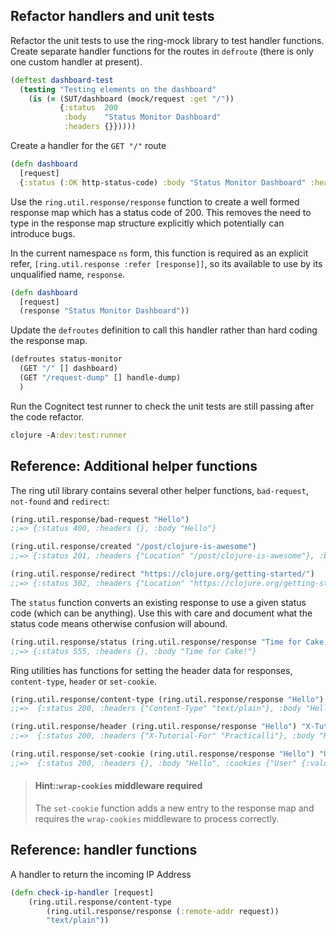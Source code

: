 ## Refactor handlers and unit tests
Refactor the unit tests to use the ring-mock library to test handler functions.  Create separate handler functions for the routes in `defroute` (there is only one custom handler at present).

```clojure
(deftest dashboard-test
  (testing "Testing elements on the dashboard"
    (is (= (SUT/dashboard (mock/request :get "/"))
           {:status  200
            :body    "Status Monitor Dashboard"
            :headers {}}))))
```

Create a handler for the `GET "/"` route

```clojure
(defn dashboard
  [request]
  {:status (:OK http-status-code) :body "Status Monitor Dashboard" :headers {}})
```

Use the `ring.util.response/response` function to create a well formed response map which has a status code of 200.  This removes the need to type in the response map structure explicitly which potentially can introduce bugs.

In the current namespace `ns` form, this function is required as an explicit refer, `[ring.util.response :refer [response]]`, so its available to use by its unqualified name, `response`.

```clojure
(defn dashboard
  [request]
  (response "Status Monitor Dashboard"))
```


Update the `defroutes` definition to call this handler rather than hard coding the response map.

```clojure
(defroutes status-monitor
  (GET "/" [] dashboard)
  (GET "/request-dump" [] handle-dump)
  )
```

Run the Cognitect test runner to check the unit tests are still passing after the code refactor.

```clojure
clojure -A:dev:test:runner
```


## Reference: Additional helper functions
The ring util library contains several other helper functions, `bad-request`, `not-found` and `redirect`:

```clojure
(ring.util.response/bad-request "Hello")
;;=> {:status 400, :headers {}, :body "Hello"}

(ring.util.response/created "/post/clojure-is-awesome")
;;=> {:status 201, :headers {"Location" "/post/clojure-is-awesome"}, :body nil}

(ring.util.response/redirect "https://clojure.org/getting-started/")
;;=> {:status 302, :headers {"Location" "https://clojure.org/getting-started/"}, :body ""}
```

The `status` function converts an existing response to use a given status code (which can be anything).  Use this with care and document what the status code means otherwise confusion will abound.

```clojure
(ring.util.response/status (ring.util.response/response "Time for Cake!") 555)
;;=> {:status 555, :headers {}, :body "Time for Cake!"}
```

Ring utilities has functions for setting the header data for responses, `content-type`, `header` or `set-cookie`.

```clojure
(ring.util.response/content-type (ring.util.response/response "Hello") "text/plain")
;;=>  {:status 200, :headers {"Content-Type" "text/plain"}, :body "Hello"}

(ring.util.response/header (ring.util.response/response "Hello") "X-Tutorial-For" "Practicalli")
;;=>  {:status 200, :headers {"X-Tutorial-For" "Practicalli"}, :body "Hello"}

(ring.util.response/set-cookie (ring.util.response/response "Hello") "User" "123")
;;=>  {:status 200, :headers {}, :body "Hello", :cookies {"User" {:value "123"}}}

```

> #### Hint::`wrap-cookies` middleware required
> The `set-cookie` function adds a new entry to the response map and requires the `wrap-cookies` middleware to process correctly.


## Reference: handler functions

A handler to return the incoming IP Address

```clojure
(defn check-ip-handler [request]
    (ring.util.response/content-type
        (ring.util.response/response (:remote-addr request))
        "text/plain"))
```



<!-- ## Reference: middleware -->

<!-- Middleware is a name that's common in some languages but less so in the Java world. Conceptually they are similar to Servlet Filters and Spring Interceptors. -->

<!-- In Ring, middleware refers to simple functions that wrap the main handler and adjusts some aspects of it in some way. This could mean mutating the incoming request before it's processed, mutating the outgoing response after it's generated or potentially doing nothing more than logging how long it took to process. -->

<!-- In general, middleware functions take a first parameter of the handler to wrap and returns a new handler function with the new functionality. -->

<!-- The middleware can use as many other parameters as needed. For example, we could use the following to set the Content-Type header on every response from the wrapped handler: -->

<!-- (defn wrap-content-type [handler content-type] -->
<!--   (fn [request] -->
<!--     (let [response (handler request)] -->
<!--       (assoc-in response [:headers "Content-Type"] content-type)))) -->

<!-- Reading through it we can see that we return a function that takes a request – this's the new handler. This will then call the provided handler and then return a mutated version of the response. -->

<!-- We can use this to produce a new handler by simply chaining them together: -->

<!-- (def app-handler (wrap-content-type handler "text/html")) -->

<!-- Clojure also offers a way to chain many together in a more natural way – by the use of Threading Macros. These are a way to provide a list of functions to call, each with the output of the previous one. -->

<!-- In particular, we want the Thread First macro, ->. This will allow us to call each middleware with the provided value as the first parameter: -->

<!-- (def app-handler -->
<!--   (-> handler -->
<!--       (wrap-content-type "text/html") -->
<!--       wrap-keyword-params -->
<!--       wrap-params)) -->

<!-- This has then produced a handler that's the original handler wrapped in three different middleware functions. -->


<!-- ## Serving Static Resources -->

<!-- One of the simplest functions that any web application can perform is to serve up static resources. Ring provides two middleware functions to make this easy – wrap-file and wrap-resource. -->

<!-- The wrap-file middleware takes a directory on the filesystem. If the incoming request matches a file in this directory then that file gets returned instead of calling the handler function: -->

<!-- (use 'ring.middleware.file) -->

<!-- (def app-handler (wrap-file your-handler "/var/www/public")) -->

<!-- In a very similar manner, the wrap-resource middleware takes a classpath prefix in which it looks for the files: -->

<!-- (use 'ring.middleware.resource) -->

<!-- (def app-handler (wrap-resource your-handler "public")) -->

<!-- In both cases, the wrapped handler function is only ever called if a file isn't found to return to the client. -->

<!-- Ring also provides additional middleware to make these cleaner to use over the HTTP API: -->

<!-- (use 'ring.middleware.resource -->
<!--      'ring.middleware.content-type -->
<!--      'ring.middleware.not-modified) -->

<!-- (def app-handler -->
<!--   (-> your-handler -->
<!--       (wrap-resource "public") -->
<!--       wrap-content-type -->
<!--       wrap-not-modified) -->

<!-- The wrap-content-type middleware will automatically determine the Content-Type header to set based on the filename extension requested. The wrap-not-modified middleware compares the If-Not-Modified header to the Last-Modified value to support HTTP caching, only returning the file if it's needed. -->
<!-- 4.2. Accessing Request Parameters -->

<!-- When processing a request, there are some important ways that the client can provide information to the server. These include query string parameters – included in the URL and form parameters – submitted as the request payload for POST and PUT requests. -->

<!-- Before we can use parameters, we must use the wrap-params middleware to wrap the handler. This correctly parses the parameters, supporting URL encoding, and makes them available to the request. This can optionally specify the character encoding to use, defaulting to UTF-8 if not specified: -->

<!-- (def app-handler -->
<!--   (-> your-handler -->
<!--       (wrap-params {:encoding "UTF-8"}) -->
<!--   )) -->

<!-- Once done, the request will get updated to make the parameters available. These go into appropriate keys in the incoming request: -->

<!--     :query-params – The parameters parsed out of the query string -->
<!--     :form-params – The parameters parsed out of the form body -->
<!--     :params – The combination of both :query-params and :form-params -->

<!-- We can make use of this in our request handler exactly as expected. -->

<!-- (defn echo-handler [{params :params}] -->
<!--     (ring.util.response/content-type -->
<!--         (ring.util.response/response (get params "input")) -->
<!--         "text/plain")) -->

<!-- This handler will return a response containing the value from the parameter input. -->

<!-- Parameters map to a single string if only one value is present, or to a list if multiple values are present. -->

<!-- For example, we get the following parameter maps: -->

<!-- // /echo?input=hello -->
<!-- {"input "hello"} -->

<!-- // /echo?input=hello&name=Fred -->
<!-- {"input "hello" "name" "Fred"} -->

<!-- // /echo?input=hello&input=world -->
<!-- {"input ["hello" "world"]} -->

<!-- ## File Uploads -->

<!-- Often we want to be able to write web applications that users can upload files to. In the HTTP protocol, this is typically handled using Multipart requests. These allow for a single request to contain both form parameters and a set of files. -->

<!-- Ring comes with a middleware called wrap-multipart-params to handle this kind of request. This is similar to the way that wrap-params parses simple requests. -->

<!-- wrap-multipart-params automatically decodes and stores any uploaded files onto the file system and tells the handler where they are for it to work with them: -->

<!-- (def app-handler -->
<!--   (-> your-handler -->
<!--       wrap-params -->
<!--       wrap-multipart-params -->
<!--   )) -->

<!-- By default, the uploaded files get stored in the temporary system directory and automatically deleted after an hour. Note that this does require that the JVM is still running for the next hour to perform the cleanup. -->

<!-- If preferred, there's also an in-memory store, though obviously, this risks running out of memory if large files get uploaded. -->

<!-- We can also write our storage engines if needed, as long as it fulfills the API requirements. -->

<!-- (def app-handler -->
<!--   (-> your-handler -->
<!--       wrap-params -->
<!--       (wrap-multipart-params {:store ring.middleware.multipart-params.byte-array/byte-array-store}) -->
<!--   )) -->

<!-- Once this middleware is set up, the uploaded files are available on the incoming request object under the params key. This is the same as using the wrap-params middleware. This entry is a map containing the details needed to work with the file, depending on the store used. -->

<!-- For example, the default temporary file store returns values: -->

<!--   {"file" {:filename     "words.txt" -->
<!--            :content-type "text/plain" -->
<!--            :tempfile     #object[java.io.File ...] -->
<!--            :size         51}} -->

<!-- Where the :tempfile entry is a java.io.File object that directly represents the file on the file system. -->
<!-- ## Working With Cookies -->

<!-- Cookies are a mechanism where the server can provide a small amount of data that the client will continue to send back on subsequent requests. This is typically used for session IDs, access tokens, or persistent user data such as the configured localization settings. -->

<!-- Ring has middleware that will allow us to work with cookies easily. This will automatically parse cookies on incoming requests, and will also allow us to create new cookies on outgoing responses. -->

<!-- Configuring this middleware follows the same patterns as before: -->

<!-- (def app-handler -->
<!--   (-> your-handler -->
<!--       wrap-cookies -->
<!--   )) -->

<!-- At this point, all incoming requests will have their cookies parsed and put into the :cookies key in the request. This will contain a map of the cookie name and value: -->

<!-- {"session_id" {:value "session-id-hash"}} -->

<!-- We can then add cookies to outgoing responses by adding the :cookies key to the outgoing response. We can do this by creating the response directly: -->

<!-- {:status 200 -->
<!--  :headers {} -->
<!--  :cookies {"session_id" {:value "session-id-hash"}} -->
<!--  :body "Setting a cookie."} -->

<!-- There's also a helper function that we can use to add cookies to responses, in a similar way to how earlier we could set status codes or headers: -->

<!-- (ring.util.response/set-cookie -->
<!--     (ring.util.response/response "Setting a cookie.") -->
<!--     "session_id" -->
<!--     "session-id-hash") -->

<!-- Cookies can also have additional options set on them, as needed for the HTTP specification. If we're using set-cookie then we provide these as a map parameter after the key and value. The keys to this map are: -->

<!--     :domain – The domain to restrict the cookie to -->
<!--     :path – The path to restrict the cookie to -->
<!--     :secure – true to only send the cookie on HTTPS connections -->
<!--     :http-only – true to make the cookie inaccessible to JavaScript -->
<!--     :max-age – The number of seconds after which the browser deletes the cookie -->
<!--     :expires – A specific timestamp after which the browser deletes the cookie -->
<!--     :same-site – If set to :strict, then the browser won't send this cookie back with cross-site requests. -->

<!-- (ring.util.response/set-cookie -->
<!--     (ring.util.response/response "Setting a cookie.") -->
<!--     "session_id" -->
<!--     "session-id-hash" -->
<!--     {:secure true :http-only true :max-age 3600}) -->

<!-- ## Sessions -->

<!-- Cookies give us the ability to store bits of information that the client sends back to the server on every request. A more powerful way of achieving this is to use sessions. These get stored entirely on the server, but the client maintains the identifier that determines which session to use. -->

<!-- As with everything else here, sessions are implemented using a middleware function: -->

<!-- (def app-handler -->
<!--   (-> your-handler -->
<!--       wrap-session -->
<!--   )) -->

<!-- By default, this stores session data in memory. We can change this if needed, and Ring comes with an alternative store that uses cookies to store all of the session data. -->

<!-- As with uploading files, we can provide our storage function if needed. -->

<!-- (def app-handler -->
<!--   (-> your-handler -->
<!--       wrap-cookies -->
<!--       (wrap-session {:store (cookie-store {:key "a 16-byte secret"})}) -->
<!--   )) -->

<!-- We can also adjust the details of the cookie used to store the session key. -->

<!-- For example, to make it so that the session cookie persists for one hour we could do: -->

<!-- (def app-handler -->
<!--   (-> your-handler -->
<!--       wrap-cookies -->
<!--       (wrap-session {:cookie-attrs {:max-age 3600}}) -->
<!--   )) -->

<!-- The cookie attributes here are the same as supported by the wrap-cookies middleware. -->

<!-- Sessions can often act as data stores to work with. This doesn't always work as well in a functional programming model, so Ring implements them slightly differently. -->

<!-- Instead, we access the session data from the request, and we return a map of data to store into it as part of the response. This is the entire session state to store, not only the changed values. -->

<!-- For example, the following keeps a running count of how many times the handler has been requested: -->

<!-- (defn handler [{session :session}] -->
<!--   (let [count   (:count session 0) -->
<!--         session (assoc session :count (inc count))] -->
<!--     (-> (response (str "You accessed this page " count " times.")) -->
<!--         (assoc :session session)))) -->

<!-- Working this way, we can remove data from the session simply by not including the key. We can also delete the entire session by returning nil for the new map. -->

<!-- (defn handler [request] -->
<!--   (-> (response "Session deleted.") -->
<!--       (assoc :session nil))) -->
